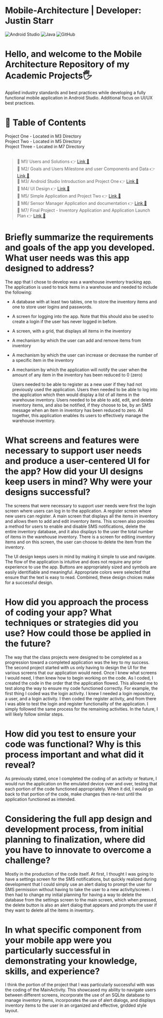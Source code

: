 # Mobile-Architecture | Developer: Justin Starr

![Android Studio](https://img.shields.io/badge/android%20studio-346ac1?style=for-the-badge&logo=android%20studio&logoColor=white)
![Java](https://img.shields.io/badge/java-%23ED8B00.svg?style=for-the-badge&logo=openjdk&logoColor=white)
![GitHub](https://img.shields.io/badge/github-%23121011.svg?style=for-the-badge&logo=github&logoColor=white)

# Hello, and welcome to the Mobile Architecture Repository of my Academic Projects🖐️

Applied industry standards and best practices while developing a fully functional mobile application in Android Studio. Additional focus on UI/UX best practices. 

# 📖 Table of Contents

Project One - Located in M3 Directory<br>
Project Two - Located in M5 Directory<br>
Project Three - Located in M7 Directory<br><br>

> 📌 M1/ Users and Solutions 👉 [Link 🔗](https://www.github.com/JustinStarrSNHU/Mobile-Architecture/tree/main/M1)<br>
📌 M2/ Goals and Users Milestone and user Components and Data 👉 [Link 🔗](https://www.github.com/JustinStarrSNHU/Mobile-Architecture/tree/main/M2)<br>
📌 M3/ Android Studio Introduction and Project One 👉 [Link 🔗](https://www.github.com/JustinStarrSNHU/Mobile-Architecture/tree/main/M3)<br>
📌 M4/ UI Design 👉 [Link 🔗](https://www.github.com/JustinStarrSNHU/Mobile-Architecture/tree/main/M4)<br>
📌 M5/ Simple Application and Project Two 👉 [Link 🔗](https://www.github.com/JustinStarrSNHU/Mobile-Architecture/tree/main/M5)<br>
📌 M6/ Sensor Manager Application and documentation 👉 [Link 🔗](https://www.github.com/JustinStarrSNHU/Mobile-Architecture/tree/main/M6)<br>
📌 M7/ Final Project - Inventory Application and Application Launch Plan 👉 [Link 🔗](https://www.github.com/JustinStarrSNHU/Mobile-Architecture/tree/main/M7)<br>

# Briefly summarize the requirements and goals of the app you developed. What user needs was this app designed to address?

  The app that I chose to develop was a warehouse inventory tracking app. The application is used to track items in a warehouse and needed to include the following:

  - A database with at least two tables, one to store the inventory items and one to store user logins and passwords.

  - A screen for logging into the app. Note that this should also be used to create a login if the user has never logged in before.
  -  A screen, with a grid, that displays all items in the inventory
  - A mechanism by which the user can add and remove items from inventory
  - A mechanism by which the user can increase or decrease the number of a specific item in the inventory
  - A mechanism by which the application will notify the user when the amount of any item in the inventory has been reduced to 0 (zero)
 
    Users needed to be able to register as a new user if they had not previously used the application. Users then needed to be able to log into the application which then would display a list of all items in the warehouse inventory. Users needed to be able to add, edit, and delete inventory items, and also be notified, if they choose to be, by an SMS message when an item in inventory has been reduced to zero. All together, this application enables its users to effectively manage the warehouse inventory.

# What screens and features were necessary to support user needs and produce a user-centered UI for the app? How did your UI designs keep users in mind? Why were your designs successful?

  The screens that were necessary to support user needs were first the login screen where users can log in to the application. A register screen where new users can register. A main screen that displays all the items in inventory and allows them to add and edit inventory items. This screen also provides a method for users to enable and disable SMS notifications, delete the entire inventory database, and it also displays to the user the total number of items in the warehouse inventory. There is a screen for editing inventory items and on this screen, the user can choose to delete the item from the inventory.

  The UI design keeps users in mind by making it simple to use and navigate. The flow of the application is intuitive and does not require any prior experience to use the app. Buttons are appropriately sized and symbols are easily identifiable and meaningful. Appropriate colors were selected that ensure that the text is easy to read. Combined, these design choices make for a successful design.

# How did you approach the process of coding your app? What techniques or strategies did you use? How could those be applied in the future?

  The way that the class projects were designed to be completed as a progression toward a completed application was the key to my success. The second project started with us only having to design the UI for the various screens that our application would need. Once I knew what screens I would need, I then knew how to begin working on the code. As I coded, I created the code in the order that the application flowed. This allowed me to test along the way to ensure my code functioned correctly. For example, the first thing I coded was the login activity. I knew I needed a login repository, a user, and a login activity. I then coded the register activity, and from there I was able to test the login and register functionality of the application. I simply followed the same process for the remaining activities. In the future, I will likely follow similar steps.

# How did you test to ensure your code was functional? Why is this process important and what did it reveal?

  As previously stated, once I completed the coding of an activity or feature, I would run the application on the emulated device over and over, testing that each portion of the code functioned appropriately. When it did, I would go back to that portion of the code, make changes then re-test until the application functioned as intended.

# Considering the full app design and development process, from initial planning to finalization, where did you have to innovate to overcome a challenge?

Mostly in the production of the code itself. At first, I thought I was going to have a settings screen for the SMS notifications, but quickly realized during development that I could simply use an alert dialog to prompt the user for SMS permission without having to take the user to a new activity/screen. I then had to change my initial planning for having a way to delete the database from the settings screen to the main screen, which when pressed, the delete button is also an alert dialog that appears and prompts the user if they want to delete all the items in inventory. 

# In what specific component from your mobile app were you particularly successful in demonstrating your knowledge, skills, and experience?

  I think the portion of the project that I was particularly successful with was the coding of the MainActivity. This showcased my ability to navigate users between different screens, incorporate the use of an SQLite database to manage inventory items, incorporates the use of alert dialogs, and displays inventory items to the user in an organized and effective, gridded style layout.